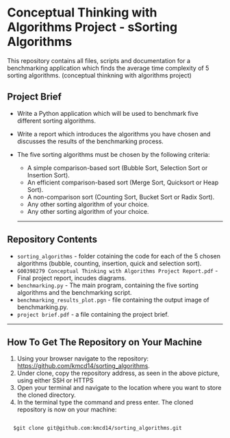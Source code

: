 # Conceptual Thinking with Algorithms Project - sSorting Algorithms

This repository contains all files, scripts and documentation for a benchmarking application which finds the average time complexity of 5 sorting algorithms.  (conceptual thinkning with algorithms project)

## Project Brief

- Write a Python application which will be used to benchmark five different sorting algorithms.
- Write a report which introduces the algorithms you have chosen and discusses the results of the benchmarking process.
- The five sorting algorithms must be chosen by the following criteria:
  - A simple comparison-based sort (Bubble Sort, Selection Sort or Insertion Sort).
  - An efficient comparison-based sort (Merge Sort, Quicksort or Heap Sort).
  - A non-comparison sort (Counting Sort, Bucket Sort or Radix Sort).
  - Any other sorting algorithm of your choice.
  - Any other sorting algorithm of your choice.
  
  
  ---
  
 ## Repository Contents
 
- ```sorting_algorithms``` - folder cotaining the code for each of the 5 chosen algorithms (bubble, counting, insertion, quick and selection sort).
- ```G00398279 Conceptual Thinking with Algorithms Project Report.pdf``` - Final project report, incudes diagrams.
- ```benchmarking.py``` - The main program, containing the five sorting algorithms and the benchmarking script.
- ```benchmarking_results_plot.pgn``` - file containing the output image of benchmarking.py.
- ```project brief.pdf``` - a file containing the project brief. 


---

## How To Get The Repository on Your Machine


1. Using your browser navigate to the repository: https://github.com/kmcd14/sorting_algorithms.
2. Under clone, copy the repository address, as seen in the above picture, using either SSH or HTTPS
3. Open your terminal and navigate to the location where you want to store the cloned directory.
4. In the terminal type the command and press enter. The cloned repository is now on your machine:


```

  $git clone git@github.com:kmcd14/sorting_algorithms.git
  
```



